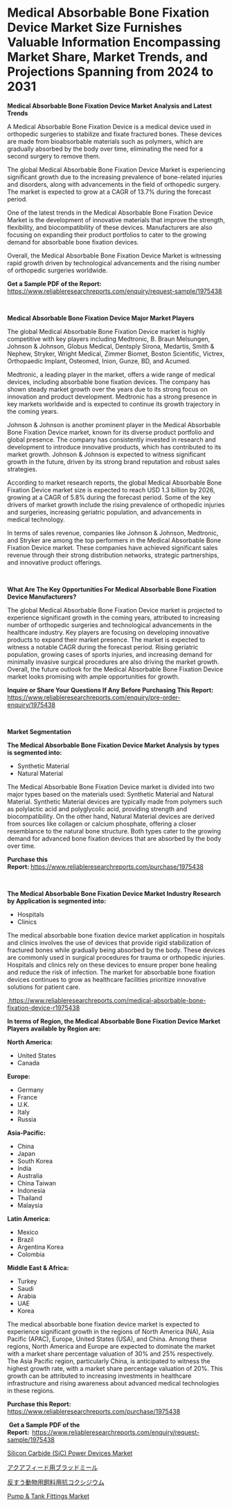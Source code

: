 <p><h1>Medical Absorbable Bone Fixation Device Market Size Furnishes Valuable Information Encompassing Market Share, Market Trends, and Projections Spanning from 2024 to 2031</h1></p><p><strong>Medical Absorbable Bone Fixation Device Market Analysis and Latest Trends</strong></p>
<p><p>A Medical Absorbable Bone Fixation Device is a medical device used in orthopedic surgeries to stabilize and fixate fractured bones. These devices are made from bioabsorbable materials such as polymers, which are gradually absorbed by the body over time, eliminating the need for a second surgery to remove them.</p><p>The global Medical Absorbable Bone Fixation Device Market is experiencing significant growth due to the increasing prevalence of bone-related injuries and disorders, along with advancements in the field of orthopedic surgery. The market is expected to grow at a CAGR of 13.7% during the forecast period.</p><p>One of the latest trends in the Medical Absorbable Bone Fixation Device Market is the development of innovative materials that improve the strength, flexibility, and biocompatibility of these devices. Manufacturers are also focusing on expanding their product portfolios to cater to the growing demand for absorbable bone fixation devices.</p><p>Overall, the Medical Absorbable Bone Fixation Device Market is witnessing rapid growth driven by technological advancements and the rising number of orthopedic surgeries worldwide.</p></p>
<p><strong>Get a Sample PDF of the Report:&nbsp;</strong> <a href="https://www.reliableresearchreports.com/enquiry/request-sample/1975438">https://www.reliableresearchreports.com/enquiry/request-sample/1975438</a></p>
<p>&nbsp;</p>
<p><strong>Medical Absorbable Bone Fixation Device Major Market Players</strong></p>
<p><p>The global Medical Absorbable Bone Fixation Device market is highly competitive with key players including Medtronic, B. Braun Melsungen, Johnson & Johnson, Globus Medical, Dentsply Sirona, Medartis, Smith & Nephew, Stryker, Wright Medical, Zimmer Biomet, Boston Scientific, Victrex, Orthopaedic Implant, Osteomed, Inion, Gunze, BD, and Acumed.</p><p>Medtronic, a leading player in the market, offers a wide range of medical devices, including absorbable bone fixation devices. The company has shown steady market growth over the years due to its strong focus on innovation and product development. Medtronic has a strong presence in key markets worldwide and is expected to continue its growth trajectory in the coming years.</p><p>Johnson & Johnson is another prominent player in the Medical Absorbable Bone Fixation Device market, known for its diverse product portfolio and global presence. The company has consistently invested in research and development to introduce innovative products, which has contributed to its market growth. Johnson & Johnson is expected to witness significant growth in the future, driven by its strong brand reputation and robust sales strategies.</p><p>According to market research reports, the global Medical Absorbable Bone Fixation Device market size is expected to reach USD 1.3 billion by 2026, growing at a CAGR of 5.8% during the forecast period. Some of the key drivers of market growth include the rising prevalence of orthopedic injuries and surgeries, increasing geriatric population, and advancements in medical technology.</p><p>In terms of sales revenue, companies like Johnson & Johnson, Medtronic, and Stryker are among the top performers in the Medical Absorbable Bone Fixation Device market. These companies have achieved significant sales revenue through their strong distribution networks, strategic partnerships, and innovative product offerings.</p></p>
<p>&nbsp;</p>
<p><strong>What Are The Key Opportunities For Medical Absorbable Bone Fixation Device Manufacturers?</strong></p>
<p><p>The global Medical Absorbable Bone Fixation Device market is projected to experience significant growth in the coming years, attributed to increasing number of orthopedic surgeries and technological advancements in the healthcare industry. Key players are focusing on developing innovative products to expand their market presence. The market is expected to witness a notable CAGR during the forecast period. Rising geriatric population, growing cases of sports injuries, and increasing demand for minimally invasive surgical procedures are also driving the market growth. Overall, the future outlook for the Medical Absorbable Bone Fixation Device market looks promising with ample opportunities for growth.</p></p>
<p><strong>Inquire or Share Your Questions If Any Before Purchasing This Report:</strong> <a href="https://www.reliableresearchreports.com/enquiry/pre-order-enquiry/1975438">https://www.reliableresearchreports.com/enquiry/pre-order-enquiry/1975438</a></p>
<p>&nbsp;</p>
<p><strong>Market Segmentation</strong></p>
<p><strong>The Medical Absorbable Bone Fixation Device Market Analysis by types is segmented into:</strong></p>
<p><ul><li>Synthetic Material</li><li>Natural Material</li></ul></p>
<p><p>The Medical Absorbable Bone Fixation Device market is divided into two major types based on the materials used: Synthetic Material and Natural Material. Synthetic Material devices are typically made from polymers such as polylactic acid and polyglycolic acid, providing strength and biocompatibility. On the other hand, Natural Material devices are derived from sources like collagen or calcium phosphate, offering a closer resemblance to the natural bone structure. Both types cater to the growing demand for advanced bone fixation devices that are absorbed by the body over time.</p></p>
<p><strong>Purchase this Report:&nbsp;</strong><a href="https://www.reliableresearchreports.com/purchase/1975438">https://www.reliableresearchreports.com/purchase/1975438</a></p>
<p>&nbsp;</p>
<p><strong>The Medical Absorbable Bone Fixation Device Market Industry Research by Application is segmented into:</strong></p>
<p><ul><li>Hospitals</li><li>Clinics</li></ul></p>
<p><p>The medical absorbable bone fixation device market application in hospitals and clinics involves the use of devices that provide rigid stabilization of fractured bones while gradually being absorbed by the body. These devices are commonly used in surgical procedures for trauma or orthopedic injuries. Hospitals and clinics rely on these devices to ensure proper bone healing and reduce the risk of infection. The market for absorbable bone fixation devices continues to grow as healthcare facilities prioritize innovative solutions for patient care.</p></p>
<p><a href="https://www.reliableresearchreports.com/medical-absorbable-bone-fixation-device-r1975438">&nbsp;https://www.reliableresearchreports.com/medical-absorbable-bone-fixation-device-r1975438</a></p>
<p><strong>In terms of Region, the Medical Absorbable Bone Fixation Device Market Players available by Region are:</strong></p>
<p>
    <p> <strong> North America: </strong>
        <ul>
            <li>United States</li>
            <li>Canada</li>
        </ul>
        </p> 
    <p> <strong> Europe: </strong>
        <ul>
            <li>Germany</li>
            <li>France</li>
            <li>U.K.</li>
            <li>Italy</li>
            <li>Russia</li>
        </ul>
        </p> 
    <p> <strong> Asia-Pacific: </strong>
        <ul>
            <li>China</li>
            <li>Japan</li>
            <li>South Korea</li>
            <li>India</li>
            <li>Australia</li>
            <li>China Taiwan</li>
            <li>Indonesia</li>
            <li>Thailand</li>
            <li>Malaysia</li>
        </ul>
        </p> 
    <p> <strong> Latin America: </strong>
        <ul>
            <li>Mexico</li>
            <li>Brazil</li>
            <li>Argentina Korea</li>
            <li>Colombia</li>
        </ul>
        </p> 
    <p> <strong> Middle East & Africa: </strong>
        <ul>
            <li>Turkey</li>
            <li>Saudi</li>
            <li>Arabia</li>
            <li>UAE</li>
            <li>Korea</li>
        </ul>
    </p>
    </p>
<p><p>The medical absorbable bone fixation device market is expected to experience significant growth in the regions of North America (NA), Asia Pacific (APAC), Europe, United States (USA), and China. Among these regions, North America and Europe are expected to dominate the market with a market share percentage valuation of 30% and 25% respectively. The Asia Pacific region, particularly China, is anticipated to witness the highest growth rate, with a market share percentage valuation of 20%. This growth can be attributed to increasing investments in healthcare infrastructure and rising awareness about advanced medical technologies in these regions.</p></p>
<p><strong>Purchase this Report: </strong><a href="https://www.reliableresearchreports.com/purchase/1975438">https://www.reliableresearchreports.com/purchase/1975438</a></p>
<p>&nbsp;<strong>Get a Sample PDF of the Report:&nbsp;&nbsp;</strong><a href="https://www.reliableresearchreports.com/enquiry/request-sample/1975438">https://www.reliableresearchreports.com/enquiry/request-sample/1975438</a></p>
<p><strong></strong></p>
<p><p><a href="https://github.com/kathiaseamanalvaradovlprc2h/Market-Research-Report-List-3/blob/main/silicon-carbide-sic-power-devices-market.md">Silicon Carbide (SiC) Power Devices Market</a></p><p><a href="https://github.com/tubbs463/Market-Research-Report-List-1/blob/main/7125821170396.md">アクアフィード用ブラッドミール</a></p><p><a href="https://github.com/decker5351/Market-Research-Report-List-2/blob/main/6992004170395.md">反すう動物用飼料用抗コクシジウム</a></p><p><a href="https://github.com/EbonyHane1955/Market-Research-Report-List-1/blob/main/pump-tank-fittings-market.md">Pump & Tank Fittings Market</a></p></p>